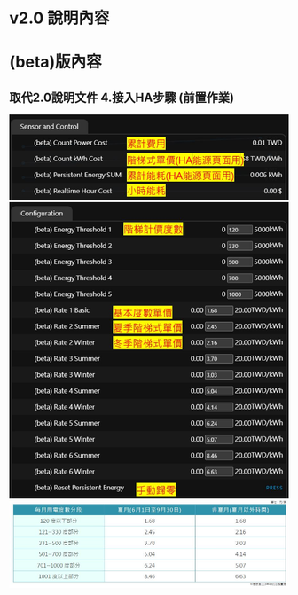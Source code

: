 # v2.0 說明內容


# (beta)版內容
## 取代2.0說明文件    4.接入HA步驟 (前置作業)
![Mosquitto_broker](/PM_20/PM_20_v2/image/20250519_18.JPG)
![Mosquitto_broker](/PM_20/PM_20_v2/image/20250519_17.JPG)
![Mosquitto_broker](/PM_20/PM_20_v2/image/20250519_16.JPG)




